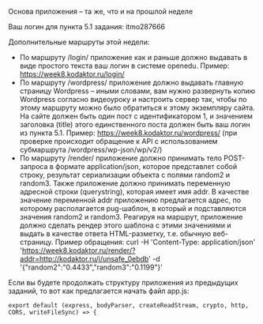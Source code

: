 Основа приложения – та же, что и на прошлой неделе

Ваш логин для пункта 5.1 задания: itmo287666

Дополнительные маршруты этой недели:

- По маршруту /login/ приложение как и раньше должно выдавать в виде простого текста ваш логин в системе openedu.
Пример: https://week8.kodaktor.ru/login/
- По маршруту /wordpress/ приложение должно выдавать главную страницу Wordpress – иными словами, вам нужно развернуть копию Wordpress согласно видеоуроку и настроить сервер так, чтобы по этому маршруту можно было обратиться к этому экземпляру сайта. На сайте должен быть один пост с идентификатором 1, и значением заголовка (title) этого единственного поста должен быть ваш логин из пункта 5.1.
Пример: https://week8.kodaktor.ru/wordpress/
(при проверке происходит обращение к API с использованием субмаршрута /wordpress/wp-json/wp/v2/)
- По маршруту /render/ приложение должно принимать тело POST-запроса в формате application/json, которое представлет собой строку, результат сериализации объекта с полями random2 и random3. Также приложение должно принимать переменную адресной строки (querystring), которая имеет имя addr. В качестве значение переменной addr приложению предлагается адрес, по которому располагается pug-шаблон, в который и подставляются значения random2 и random3. Реагируя на маршрут, приложение должно сделать рендер этого шаблона с этими значениями и выдать в качестве ответа HTML-разметку, т.е. обычную веб-страницу.
Пример обращения:
curl -H 'Content-Type: application/json' 'https://week8.kodaktor.ru/render/?addr=http://kodaktor.ru/j/unsafe_0ebdb' -d '{"random2":"0.4433","random3":"0.1199"}'

Если вы будете продолжать структуру приложения из предыдущих заданий, то вот как предлагается начать файл app.js:

    export default (express, bodyParser, createReadStream, crypto, http, CORS, writeFileSync) => {
